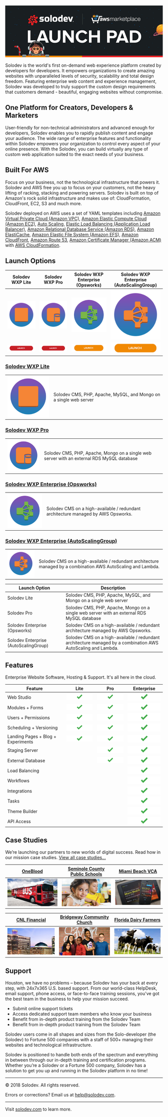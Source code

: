 ![Solodev Web Experience Platform](pages/images/solodev-hero.jpg)

Solodev is the world's first on-demand web experience platform created by developers for developers. It empowers organizations to create amazing websites with unparalleled levels of security, scalability and total design freedom. Featuring enterprise web content and experience management, Solodev was developed to truly support the custom design requirements that customers demand - beautiful, engaging websites without compromise.

## One Platform for Creators, Developers & Marketers
User-friendly for non-technical administrators and advanced enough for developers, Solodev enables you to rapidly publish content and engage your audience. The wide range of enterprise features and functionality within Solodev empowers your organization to control every aspect of your online presence. With the Solodev, you can build virtually any type of custom web application suited to the exact needs of your business.

## Built For AWS
Focus on your business, not the technological infrastructure that powers it. Solodev and AWS free you up to focus on your customers, not the heavy lifting of racking, stacking and powering servers. Solodev is built on top of Amazon's rock solid infrastructure and makes use of: CloudFormation, CloudFront, EC2, S3 and much more.

Solodev deployed on AWS uses a set of YAML templates including [Amazon Virtual Private Cloud (Amazon VPC)](http://docs.aws.amazon.com/AmazonVPC/latest/UserGuide/VPC_Introduction.html), [Amazon Elastic Compute Cloud (Amazon EC2)](http://docs.aws.amazon.com/AWSEC2/latest/UserGuide/concepts.html), [Auto Scaling](http://docs.aws.amazon.com/autoscaling/latest/userguide/WhatIsAutoScaling.html), [Elastic Load Balancing (Application Load Balancer)](https://docs.aws.amazon.com/elasticloadbalancing/latest/application/introduction.html), [Amazon Relational Database Service (Amazon RDS)](http://docs.aws.amazon.com/AmazonRDS/latest/UserGuide/Welcome.html), [Amazon ElastiCache](http://docs.aws.amazon.com/AmazonElastiCache/latest/UserGuide/WhatIs.html), [Amazon Elastic File System (Amazon EFS)](http://docs.aws.amazon.com/efs/latest/ug/whatisefs.html), [Amazon CloudFront](http://docs.aws.amazon.com/AmazonCloudFront/latest/DeveloperGuide/Introduction.html), [Amazon Route 53](http://docs.aws.amazon.com/Route53/latest/DeveloperGuide/Welcome.html), [Amazon Certificate Manager (Amazon ACM)](http://docs.aws.amazon.com/acm/latest/userguide/acm-overview.html)  with [AWS CloudFormation](http://docs.aws.amazon.com/AWSCloudFormation/latest/UserGuide/Welcome.html).

## Launch Options

Solodev WXP Lite | Solodev WXP Pro | Solodev WXP Enterprise (Opsworks) | Solodev WXP Enterprise (AutoScalingGroup)                                                                      
:---------------:|:---------------:|:---------------------------------:|:---------------------------------:
[![single-server](pages/images/launch-wxp-lite.png)](pages/solodev-cms-lite.md) | [![single-server](pages/images/launch-wxp-pro.png)](pages/solodev-cms-lite.md) | [![high-availability-cluster](pages/images/launch-wxp-enterprise-opsworks.png)](pages/solodev-cms-enterprise-cluster.md) | [![high-availability-cluster](pages/images/launch-wxp-enterprise-autoscale.png)](pages/solodev-cms-enterprise-cluster.md)
[![single-server-launch](pages/images/launch-btn.png)](pages/solodev-cms-lite.md) | [![single-server-launch](pages/images/launch-btn.png)](pages/solodev-cms-lite.md) | [![ha-cluster-launch](pages/images/launch-btn2.png)](pages/solodev-cms-enterprise-cluster.md) | [![ha-cluster-launch](pages/images/launch-btn2.png)](pages/solodev-cms-enterprise-cluster.md)

### [Solodev WXP Lite](pages/solodev-cms-lite.md)
<table>
	<tr>
		<td><a href="pages/solodev-cms-lite.md"><img src="pages/images/launch-wxp-lite.png"/></a></td>
		<td>Solodev CMS, PHP, Apache, MySQL, and Mongo on a single web server</td>
	</tr>
</table>

### [Solodev WXP Pro](pages/solodev-cms-lite.md)
<table>
	<tr>
		<td><a href="pages/solodev-cms-lite.md"><img src="pages/images/launch-wxp-pro.png"/></a></td>
		<td>Solodev CMS, PHP, Apache, Mongo on a single web server with an external RDS MySQL database</td>
	</tr>
</table>

### [Solodev WXP Enterprise (Opsworks)](pages/solodev-cms-lite.md)
<table>
	<tr>
		<td><a href="pages/solodev-cms-lite.md"><img src="pages/images/launch-enterprise-opsworks.png"/></a></td>
		<td>Solodev CMS on a high-available / redundant architecture managed by AWS Opsworks.</td>
	</tr>
</table>

### [Solodev WXP Enterprise (AutoScalingGroup)](pages/solodev-cms-lite.md)
<table>
	<tr>
		<td><a href="pages/solodev-cms-lite.md"><img src="pages/images/launch-wxp-enterprise-autoscale.png"/></a></td>
		<td>Solodev CMS on a high-available / redundant architecture managed by a combination AWS AutoScaling and Lambda.</td>
	</tr>
</table>

Launch Option                         | Description
--------------------------------------|--------------------------------------
Solodev Lite                          | Solodev CMS, PHP, Apache, MySQL, and Mongo on a single web server
Solodev Pro                           | Solodev CMS, PHP, Apache, Mongo on a single web server with an external RDS MySQL database
Solodev Enterprise (Opsworks)         | Solodev CMS on a high-available / redundant architecture managed by AWS Opsworks.
Solodev Enterprise (AutoScalingGroup) | Solodev CMS on a high-available / redundant architecture managed by a combination AWS AutoScaling and Lambda.

## Features
Enterprise Website Software, Hosting & Support. It's all here in the cloud.

Feature | Lite | Pro | Enterprise  
------- |:----:|:---:|:------------:
Web Studio                         | ![feature-included](pages/images/features-checkmark.png) | ![feature-included](pages/images/features-checkmark.png) | ![feature-included](pages/images/features-checkmark.png)
Modules + Forms                    | ![feature-included](pages/images/features-checkmark.png) | ![feature-included](pages/images/features-checkmark.png) | ![feature-included](pages/images/features-checkmark.png)
Users + Permissions                | ![feature-included](pages/images/features-checkmark.png) | ![feature-included](pages/images/features-checkmark.png) | ![feature-included](pages/images/features-checkmark.png)
Scheduling + Versioning            | ![feature-included](pages/images/features-checkmark.png) | ![feature-included](pages/images/features-checkmark.png) | ![feature-included](pages/images/features-checkmark.png)
Landing Pages + Blog + Experiments | ![feature-included](pages/images/features-checkmark.png) | ![feature-included](pages/images/features-checkmark.png) | ![feature-included](pages/images/features-checkmark.png)
Staging Server                     |                                                          | ![feature-included](pages/images/features-checkmark.png) | ![feature-included](pages/images/features-checkmark.png)
External Database                  |                                                          | ![feature-included](pages/images/features-checkmark.png) | ![feature-included](pages/images/features-checkmark.png)
Load Balancing                     |                                                          |                                                          | ![feature-included](pages/images/features-checkmark.png)
Workflows                          |                                                          |                                                          | ![feature-included](pages/images/features-checkmark.png)
Integrations                       |                                                          |                                                          | ![feature-included](pages/images/features-checkmark.png)
Tasks                              |                                                          |                                                          | ![feature-included](pages/images/features-checkmark.png)
Theme Builder                      |                                                          |                                                          | ![feature-included](pages/images/features-checkmark.png)
API Access                         |                                                          |                                                          | ![feature-included](pages/images/features-checkmark.png)

## Case Studies
We’re launching our partners to new worlds of digital success. Read how in our mission case studies. [View all case studies...](https://www.solodev.com/resources/case-studies/)

[OneBlood](https://www.solodev.com/resources/case-studies/oneblood.stml) | [Seminole County Public Schools](https://www.solodev.com/resources/case-studies/seminole-county-public-schools.stml) | [Miami Beach VCA](https://www.solodev.com/resources/case-studies/miami-beach-visitor-and-convention-authority.stml)
:------------------------------:|:------------------------------:|:------------------------------:
[![OneBlood](pages/images/case-study-oneblood.jpg)](https://www.solodev.com/resources/case-studies/oneblood.stml) | [![Seminole County Public Schools](pages/images/case-study-scps.jpg)](https://www.solodev.com/resources/case-studies/seminole-county-public-schools.stml) | [![Miami Beach VCA](pages/images/case-study-mbvca.jpg)](https://www.solodev.com/resources/case-studies/miami-beach-visitor-and-convention-authority.stml)

[CNL Financial](https://www.solodev.com/resources/case-studies/cnl-financial.stml) | [Bridgeway Community Church](https://www.solodev.com/resources/case-studies/bridgeway-community-church.stml) | [Florida Dairy Farmers](https://www.solodev.com/resources/case-studies/florida-dairy-farmers.stml)       
:------------------------------:|:------------------------------:|:------------------------------:
[![CNL Financial](pages/images/case-study-cnl.jpg)](https://www.solodev.com/resources/case-studies/cnl-financial.stml) | [![Bridgeway Community Church](pages/images/case-study-bcc.jpg)](https://www.solodev.com/resources/case-studies/bridgeway-community-church.stml) | [![Florida Dairy Farmers](pages/images/case-study-fdf.jpg)](https://www.solodev.com/resources/case-studies/florida-dairy-farmers.stml)

## Support
Houston, we have no problems – because Solodev has your back at every step, with 24x7x365 U.S. based support. From our world-class HelpDesk, email support, phone access, or face-to-face training sessions, you've got the best team in the business to help your mission succeed.
* Submit online support tickets
* Access dedicated support team members who know your business
* Benefit from in-depth product training from the Solodev Team
* Benefit from in-depth product training from the Solodev Team

Solodev users come in all shapes and sizes from the Solo-developer (the Solodev) to Fortune 500 companies with a staff of 500+ managing their websites and technological infrastructure.

Solodev is positioned to handle both ends of the spectrum and everything in between through our in-depth training and certification programs. Whether you’re a Solodev or a Fortune 500 company, Solodev has a solution to get you up and running in the Solodev platform in no time!

---
© 2018 Solodev. All rights reserved. 

Errors or corrections? Email us at help@solodev.com.

---
Visit [solodev.com](https://www.solodev.com/) to learn more.